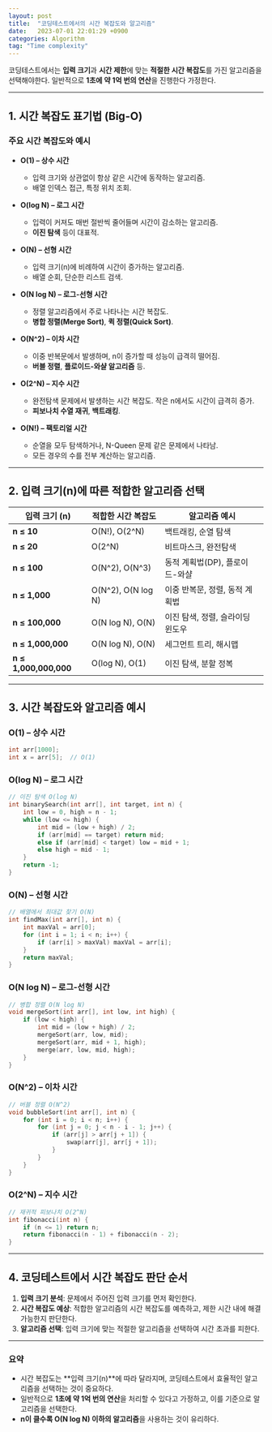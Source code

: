 ```yaml
---
layout: post
title:  "코딩테스트에서의 시간 복잡도와 알고리즘"
date:   2023-07-01 22:01:29 +0900
categories: Algorithm
tag: "Time complexity"
---
```


코딩테스트에서는 **입력 크기**과 **시간 제한**에 맞는 **적절한 시간 복잡도**를 가진 알고리즘을 선택해야한다. 일반적으로 **1초에 약 1억 번의 연산**을 진행한다 가정한다.

---

## 1. 시간 복잡도 표기법 (Big-O)

### 주요 시간 복잡도와 예시

- **O(1) – 상수 시간**
  - 입력 크기와 상관없이 항상 같은 시간에 동작하는 알고리즘.
  - 배열 인덱스 접근, 특정 위치 조회.

- **O(log N) – 로그 시간**
  - 입력이 커져도 매번 절반씩 줄어들며 시간이 감소하는 알고리즘.
  - **이진 탐색** 등이 대표적.

- **O(N) – 선형 시간**
  - 입력 크기(n)에 비례하여 시간이 증가하는 알고리즘.
  - 배열 순회, 단순한 리스트 검색.

- **O(N log N) – 로그-선형 시간**
  - 정렬 알고리즘에서 주로 나타나는 시간 복잡도.
  - **병합 정렬(Merge Sort)**, **퀵 정렬(Quick Sort)**.

- **O(N^2) – 이차 시간**
  - 이중 반복문에서 발생하며, n이 증가할 때 성능이 급격히 떨어짐.
  - **버블 정렬**, **플로이드-와샬 알고리즘** 등.

- **O(2^N) – 지수 시간**
  - 완전탐색 문제에서 발생하는 시간 복잡도. 작은 n에서도 시간이 급격히 증가.
  - **피보나치 수열 재귀**, **백트래킹**.

- **O(N!) – 팩토리얼 시간**
  - 순열을 모두 탐색하거나, N-Queen 문제 같은 문제에서 나타남.
  - 모든 경우의 수를 전부 계산하는 알고리즘.

---

## 2. 입력 크기(n)에 따른 적합한 알고리즘 선택

| 입력 크기 (n)  | 적합한 시간 복잡도 | 알고리즘 예시 |
|----------------|---------------------|---------------|
| **n ≤ 10**     | O(N!), O(2^N)       | 백트래킹, 순열 탐색 |
| **n ≤ 20**     | O(2^N)              | 비트마스크, 완전탐색 |
| **n ≤ 100**    | O(N^2), O(N^3)      | 동적 계획법(DP), 플로이드-와샬 |
| **n ≤ 1,000**  | O(N^2), O(N log N)  | 이중 반복문, 정렬, 동적 계획법 |
| **n ≤ 100,000**| O(N log N), O(N)    | 이진 탐색, 정렬, 슬라이딩 윈도우 |
| **n ≤ 1,000,000**| O(N log N), O(N) | 세그먼트 트리, 해시맵 |
| **n ≤ 1,000,000,000**| O(log N), O(1)| 이진 탐색, 분할 정복 |

---

## 3. 시간 복잡도와 알고리즘 예시

### O(1) – 상수 시간

```cpp
int arr[1000];
int x = arr[5];  // O(1)
```

### O(log N) – 로그 시간

```cpp
// 이진 탐색 O(log N)
int binarySearch(int arr[], int target, int n) {
    int low = 0, high = n - 1;
    while (low <= high) {
        int mid = (low + high) / 2;
        if (arr[mid] == target) return mid;
        else if (arr[mid] < target) low = mid + 1;
        else high = mid - 1;
    }
    return -1;
}
```

### O(N) – 선형 시간

```cpp
// 배열에서 최대값 찾기 O(N)
int findMax(int arr[], int n) {
    int maxVal = arr[0];
    for (int i = 1; i < n; i++) {
        if (arr[i] > maxVal) maxVal = arr[i];
    }
    return maxVal;
}
```

### O(N log N) – 로그-선형 시간

```cpp
// 병합 정렬 O(N log N)
void mergeSort(int arr[], int low, int high) {
    if (low < high) {
        int mid = (low + high) / 2;
        mergeSort(arr, low, mid);
        mergeSort(arr, mid + 1, high);
        merge(arr, low, mid, high);
    }
}
```

### O(N^2) – 이차 시간

```cpp
// 버블 정렬 O(N^2)
void bubbleSort(int arr[], int n) {
    for (int i = 0; i < n; i++) {
        for (int j = 0; j < n - i - 1; j++) {
            if (arr[j] > arr[j + 1]) {
                swap(arr[j], arr[j + 1]);
            }
        }
    }
}
```

### O(2^N) – 지수 시간

```cpp
// 재귀적 피보나치 O(2^N)
int fibonacci(int n) {
    if (n <= 1) return n;
    return fibonacci(n - 1) + fibonacci(n - 2);
}
```

---

## 4. 코딩테스트에서 시간 복잡도 판단 순서

1. **입력 크기 분석**: 문제에서 주어진 입력 크기를 먼저 확인한다.
2. **시간 복잡도 예상**: 적합한 알고리즘의 시간 복잡도를 예측하고, 제한 시간 내에 해결 가능한지 판단한다.
3. **알고리즘 선택**: 입력 크기에 맞는 적절한 알고리즘을 선택하여 시간 초과를 피한다.

---

### 요약

- 시간 복잡도는 **입력 크기(n)**에 따라 달라지며, 코딩테스트에서 효율적인 알고리즘을 선택하는 것이 중요하다.
- 일반적으로 **1초에 약 1억 번의 연산**을 처리할 수 있다고 가정하고, 이를 기준으로 알고리즘을 선택한다.
- **n이 클수록 O(N log N) 이하의 알고리즘**을 사용하는 것이 유리하다.
